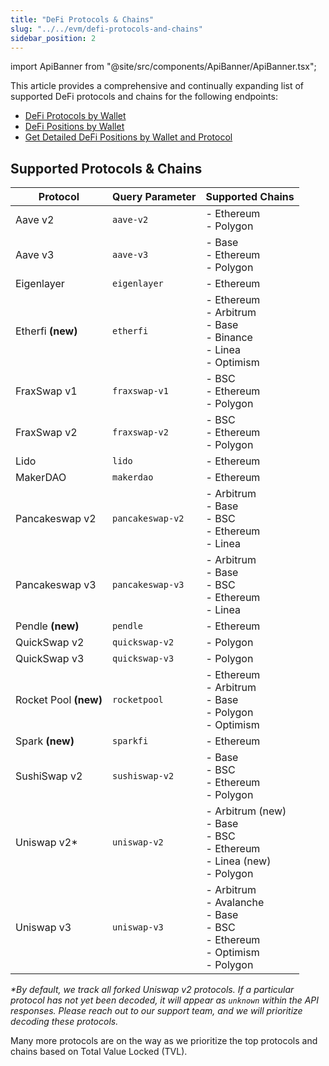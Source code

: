 ```yaml
---
title: "DeFi Protocols & Chains"
slug: "../../evm/defi-protocols-and-chains"
sidebar_position: 2
---
```

import ApiBanner from "@site/src/components/ApiBanner/ApiBanner.tsx";

This article provides a comprehensive and continually expanding list of supported DeFi protocols and chains for the following endpoints:

- [DeFi Protocols by Wallet](https://deep-index.moralis.io/api-docs-2.2/#/Wallets/getDefiSummary)
- [DeFi Positions by Wallet](https://deep-index.moralis.io/api-docs-2.2/#/Wallets/getDefiPositionsSummary)
- [Get Detailed DeFi Positions by Wallet and Protocol](https://deep-index.moralis.io/api-docs-2.2/#/Wallets/getDefiPositionsByProtocol)

## Supported Protocols & Chains

| Protocol | Query Parameter | Supported Chains |
|--------------|---------|---------|
| Aave v2 | `aave-v2` | - Ethereum <br/>- Polygon|
| Aave v3 | `aave-v3` | - Base <br/>- Ethereum <br/>- Polygon|
| Eigenlayer | `eigenlayer` | - Ethereum|
| Etherfi **(new)** | `etherfi`    |  - Ethereum<br/>- Arbitrum<br/>- Base<br/>- Binance<br/>- Linea<br/>- Optimism  |
| FraxSwap v1 | `fraxswap-v1` | - BSC<br/>- Ethereum<br/>- Polygon |
| FraxSwap v2 | `fraxswap-v2` | - BSC<br/>- Ethereum<br/>- Polygon |
| Lido | `lido` | - Ethereum|
| MakerDAO | `makerdao` | - Ethereum|
| Pancakeswap v2 | `pancakeswap-v2` | - Arbitrum <br/>- Base <br/>- BSC <br/>- Ethereum<br/>- Linea|
| Pancakeswap v3 | `pancakeswap-v3` | - Arbitrum <br/>- Base <br/>- BSC <br/>- Ethereum<br/>- Linea|
| Pendle **(new)** | `pendle` | - Ethereum|
| QuickSwap v2 | `quickswap-v2` | - Polygon |
| QuickSwap v3 | `quickswap-v3` | - Polygon |
| Rocket Pool **(new)**| `rocketpool` | - Ethereum<br/>- Arbitrum<br/>- Base<br/>- Polygon<br/>- Optimism |
| Spark **(new)**| `sparkfi`      |  - Ethereum |
| SushiSwap v2 | `sushiswap-v2` | - Base <br/>- BSC <br/>- Ethereum <br/>- Polygon|
| Uniswap v2* | `uniswap-v2` | - Arbitrum (new)<br/>- Base <br/>- BSC <br/>- Ethereum <br/>- Linea (new) <br/>- Polygon|
| Uniswap v3 | `uniswap-v3` | - Arbitrum <br/>- Avalanche <br/>- Base <br/>- BSC<br/> - Ethereum<br/>- Optimism<br/>- Polygon|


_*By default, we track all forked Uniswap v2 protocols. If a particular protocol has not yet been decoded, it will appear as `unknown` within the API responses. Please reach out to our support team, and we will prioritize decoding these protocols._

Many more protocols are on the way as we prioritize the top protocols and chains based on Total Value Locked (TVL).
